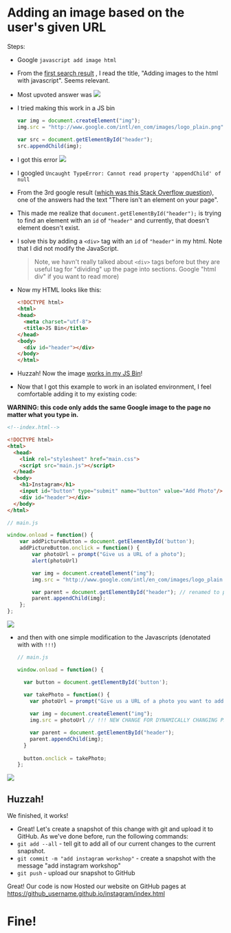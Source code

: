 # Adding an image based on the user's given URL

Steps:
- Google `javascript add image html`
- From the [first search result](http://stackoverflow.com/questions/2735881/adding-images-to-the-html-with-javascript)
  , I read the title, "Adding images to the html with javascript".
  Seems relevant.
- Most upvoted answer was ![](https://s3.amazonaws.com/f.cl.ly/items/3D1v2s112T201A3Y1K0t/Image%202015-07-17%20at%208.13.01%20AM.png)
- I tried making this work in a JS bin

  ```js
  var img = document.createElement("img");
  img.src = "http://www.google.com/intl/en_com/images/logo_plain.png";

  var src = document.getElementById("header");
  src.appendChild(img);
  ```

- I got this error ![](https://s3.amazonaws.com/f.cl.ly/items/3o1y3G2K3w2b370q0b46/Image%202015-07-17%20at%208.15.42%20AM.png)
- I googled `Uncaught TypeError: Cannot read property 'appendChild' of null`
- From the 3rd google result ([which was this Stack Overflow question](http://stackoverflow.com/questions/30014090/uncaught-typeerror-cannot-read-property-appendchild-of-null)), one of the answers had the text "There isn't an element on your page".
- This made me realize that `document.getElementById("header");` is trying to 
  find an element with an `id` of `"header"` and currently, that doesn't element
  doesn't exist.
- I solve this by adding a `<div>` tag with an `id` of `"header"` in my html.
  Note that I did not modify the JavaScript.
  > Note, we havn't really talked about `<div>` tags before but they are useful
  > tag for "dividing" up the page into sections. Google "html div" if you want 
  > to read more)
- Now my HTML looks like this:
  
  ```html
  <!DOCTYPE html>
  <html>
  <head>
    <meta charset="utf-8">
    <title>JS Bin</title>
  </head>
  <body>
    <div id="header"></div>
  </body>
  </html>
  ```

- Huzzah! Now the image [works in my JS Bin](http://jsbin.com/mekila/1/edit?html,js,output)!
- Now that I got this example to work in an isolated environment, I feel 
  comfortable adding it to my existing code:

**WARNING: this code only adds the same Google image to the page no matter what you type in.**

  ```html
  <!--index.html-->

  <!DOCTYPE html>
  <html>
    <head>
      <link rel="stylesheet" href="main.css">
      <script src="main.js"></script>
    </head>
    <body>
      <h1>Instagram</h1>
      <input id="button" type="submit" name="button" value="Add Photo"/>  
      <div id="header"></div>
    </body>
  </html>
  ```

  ```js
  // main.js

  window.onload = function() {
      var addPictureButton = document.getElementById('button');
      addPictureButton.onclick = function() {
          var photoUrl = prompt("Give us a URL of a photo");
          alert(photoUrl)

          var img = document.createElement("img");
          img.src = "http://www.google.com/intl/en_com/images/logo_plain.png";

          var parent = document.getElementById("header"); // renamed to parent because more intuitive
          parent.appendChild(img);
      };
  };
  ```


[![](http://i.imgur.com/9KuKZGN.png)](http://output.jsbin.com/qenulasosu)

- and then with one simple modification to the Javascripts (denotated with with `!!!`)

  ```js
  // main.js

  window.onload = function() {

    var button = document.getElementById('button');

    var takePhoto = function() {
      var photoUrl = prompt("Give us a URL of a photo you want to add to the stream!")
      
      var img = document.createElement("img");
      img.src = photoUrl // !!! NEW CHANGE FOR DYNAMICALLY CHANGING PHOTOS !!!

      var parent = document.getElementById("header");
      parent.appendChild(img);
    }
    
    button.onclick = takePhoto;
  };
  ```

[![](http://i.imgur.com/9KuKZGN.png)](http://output.jsbin.com/mekila)

## Huzzah!

We finished, it works!

- Great! Let's create a snapshot of this change with git and upload it to
  GitHub. As we've done before, run the following commands:
- `git add --all` - tell git to add all of our current changes to the
  current snapshot.
- `git commit -m "add instagram workshop"` - create a snapshot
  with the message "add instagram workshop"
- `git push` - upload our snapshot to GitHub

Great! Our code is now Hosted our website on GitHub pages at 
https://github_username.github.io/instagram/index.html

# Fine!